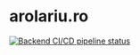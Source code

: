 # arolariu.ro

[![Backend CI/CD pipeline status](https://github.com/arolariu/arolariu.ro/actions/workflows/backend-docker-image.yml/badge.svg?branch=main)](https://github.com/arolariu/arolariu.ro/actions/workflows/backend-docker-image.yml)
